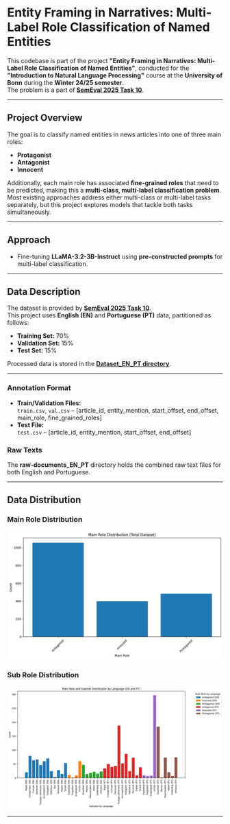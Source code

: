 # **Entity Framing in Narratives: Multi-Label Role Classification of Named Entities**

This codebase is part of the project **"Entity Framing in Narratives: Multi-Label Role Classification of Named Entities"**, conducted for the **"Introduction to Natural Language Processing"** course at the **University of Bonn** during the **Winter 24/25 semester**.  
The problem is a part of **[SemEval 2025 Task 10](https://propaganda.math.unipd.it/semeval2025task10/)**.

---

## **Project Overview**
The goal is to classify named entities in news articles into one of three main roles:  
- **Protagonist**
- **Antagonist**
- **Innocent**

Additionally, each main role has associated **fine-grained roles** that need to be predicted, making this a **multi-class, multi-label classification problem**.  
Most existing approaches address either multi-class or multi-label tasks separately, but this project explores models that tackle both tasks simultaneously.

---

## **Approach**
- Fine-tuning **LLaMA-3.2-3B-Instruct** using **pre-constructed prompts** for multi-label classification.

---

## **Data Description**
The dataset is provided by **[SemEval 2025 Task 10](https://propaganda.math.unipd.it/semeval2025task10/data/target_4_December_release.zip)**.  
This project uses **English (EN)** and **Portuguese (PT)** data, partitioned as follows:
- **Training Set:** 70%
- **Validation Set:** 15%
- **Test Set:** 15%

Processed data is stored in the **[Dataset_EN_PT directory](Llama_3B_Instruct_with_Pre-constructed_Prompts/Dataset_EN_PT)**.

---

### **Annotation Format**
- **Train/Validation Files:**  
  `train.csv`, `val.csv` – [article_id, entity_mention, start_offset, end_offset, main_role, fine_grained_roles]
- **Test File:**  
  `test.csv` – [article_id, entity_mention, start_offset, end_offset]

### **Raw Texts**  
The **raw-documents_EN_PT** directory holds the combined raw text files for both English and Portuguese.

---

## **Data Distribution**

### **Main Role Distribution**
![Main Role Distribution](Misc/mainrole_distribution.png)

### **Sub Role Distribution**
![Sub Role Distribution](Misc/subrole_distribution.png)

---

